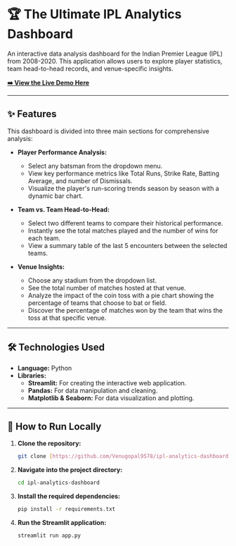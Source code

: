 # 🏆 The Ultimate IPL Analytics Dashboard

An interactive data analysis dashboard for the Indian Premier League (IPL) from 2008-2020. This application allows users to explore player statistics, team head-to-head records, and venue-specific insights.

**[➡️ View the Live Demo Here](https://ipl-analytics-dashboard-udnap.streamlit.app/)**


---

## ✨ Features

This dashboard is divided into three main sections for comprehensive analysis:

* **Player Performance Analysis:**
    * Select any batsman from the dropdown menu.
    * View key performance metrics like Total Runs, Strike Rate, Batting Average, and number of Dismissals.
    * Visualize the player's run-scoring trends season by season with a dynamic bar chart.

* **Team vs. Team Head-to-Head:**
    * Select two different teams to compare their historical performance.
    * Instantly see the total matches played and the number of wins for each team.
    * View a summary table of the last 5 encounters between the selected teams.

* **Venue Insights:**
    * Choose any stadium from the dropdown list.
    * See the total number of matches hosted at that venue.
    * Analyze the impact of the coin toss with a pie chart showing the percentage of teams that choose to bat or field.
    * Discover the percentage of matches won by the team that wins the toss at that specific venue.

---

## 🛠️ Technologies Used

* **Language:** Python
* **Libraries:**
    * **Streamlit:** For creating the interactive web application.
    * **Pandas:** For data manipulation and cleaning.
    * **Matplotlib & Seaborn:** For data visualization and plotting.

---

## 🚀 How to Run Locally

1.  **Clone the repository:**
    ```bash
    git clone [https://github.com/Venugopal9578/ipl-analytics-dashboard.git](https://github.com/Venugopal9578/ipl-analytics-dashboard.git)
    ```
2.  **Navigate into the project directory:**
    ```bash
    cd ipl-analytics-dashboard
    ```
3.  **Install the required dependencies:**
    ```bash
    pip install -r requirements.txt
    ```
4.  **Run the Streamlit application:**
    ```bash
    streamlit run app.py
    ```
